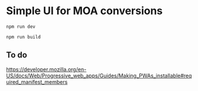 # Simple UI for MOA conversions

`npm run dev`

`npm run build`

## To do

https://developer.mozilla.org/en-US/docs/Web/Progressive_web_apps/Guides/Making_PWAs_installable#required_manifest_members